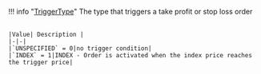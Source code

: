 !!! info "[TriggerType](/../../schemas/trigger_type)"
    The type that triggers a take profit or stop loss order<br><br>

    |Value| Description |
    |-|-|
    |`UNSPECIFIED` = 0|no trigger condition|
    |`INDEX` = 1|INDEX - Order is activated when the index price reaches the trigger price|
